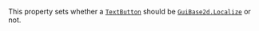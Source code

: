 This property sets whether a [`TextButton`](https://create.roblox.com/docs/reference/engine/classes/TextButton) should be
[`GuiBase2d.Localize`](https://create.roblox.com/docs/reference/engine/classes/GuiBase2d#Localize) or not.